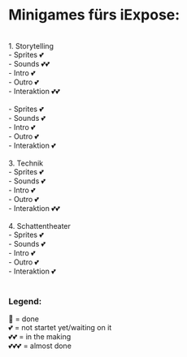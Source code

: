 # Minigames fürs iExpose: 
<br>
1. Storytelling <br>
- Sprites 💕<br>
- Sounds 💕💕<br>
- Intro 💕<br>
- Outro 💕<br>
- Interaktion 💕💕<br>
<br
2. Lernen <br>
- Sprites 💕<br>
- Sounds 💕<br>
- Intro 💕<br>
- Outro 💕<br>
- Interaktion 💕<br>
<br>
3. Technik <br>
- Sprites 💕<br>
- Sounds 💕<br>
- Intro 💕<br>
- Outro 💕<br>
- Interaktion 💕💕<br>
<br>
4. Schattentheater <br>
- Sprites 💕<br>
- Sounds 💕<br>
- Intro 💕<br>
- Outro 💕<br>
- Interaktion 💕<br>
<br>

### Legend:
💝 = done<br>
💕 = not startet yet/waiting on it<br>
💕💕 = in the making<br>
💕💕💕 = almost done<br>
